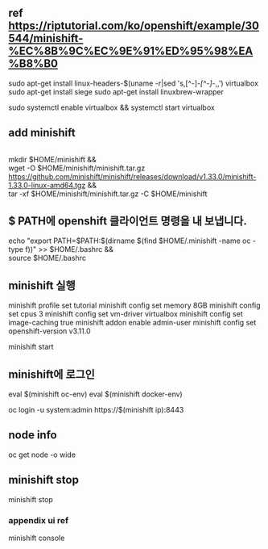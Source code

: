 
## ref  https://riptutorial.com/ko/openshift/example/30544/minishift-%EC%8B%9C%EC%9E%91%ED%95%98%EA%B8%B0


sudo apt-get install linux-headers-$(uname -r|sed 's,[^-]*-[^-]*-,,') virtualbox
sudo apt-get install siege
sudo apt-get install linuxbrew-wrapper


sudo systemctl enable virtualbox && systemctl start virtualbox

## add minishift
```wget -O $HOME/minishift/minishift.tar.gz https://github.com/minishift/minishift/releases/download/v1.0.0/minishift-1.0.0-linux-amd64.tgz && \
```
mkdir $HOME/minishift && \
wget -O $HOME/minishift/minishift.tar.gz https://github.com/minishift/minishift/releases/download/v1.33.0/minishift-1.33.0-linux-amd64.tgz && \
tar -xf $HOME/minishift/minishift.tar.gz -C $HOME/minishift

## $ PATH에 openshift 클라이언트 명령을 내 보냅니다.
echo "export PATH=\$PATH:$(dirname $(find $HOME/.minishift -name oc -type f))" >> $HOME/.bashrc && \
  source $HOME/.bashrc

## minishift 실행
minishift profile set tutorial
minishift config set memory 8GB
minishift config set cpus 3
minishift config set vm-driver virtualbox
minishift config set image-caching true
minishift addon enable admin-user
minishift config set openshift-version v3.11.0

minishift start


## minishift에 로그인
eval $(minishift oc-env)
eval $(minishift docker-env)

oc login -u system:admin https://$(minishift ip):8443

## node info 
oc get node -o wide

## minishift stop 
minishift stop

### appendix ui ref 
minishift console

